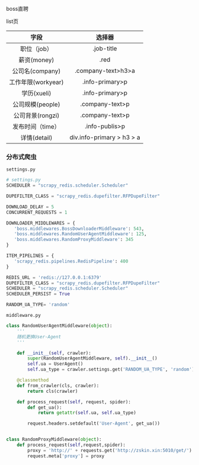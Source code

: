 boss直聘

list页

|        字段        |          选择器           |
| :----------------: | :-----------------------: |
|    职位（job）     |        .job-title         |
|    薪资(money)     |           .red            |
|  公司名(company)   |    .company-text>h3>a     |
| 工作年限(workyear) |      .info-primary>p      |
|    学历(xueli)     |      .info-primary>p      |
|  公司规模(people)  |      .company-text>p      |
|  公司背景(rongzi)  |      .company-text>p      |
|  发布时间（time）  |      .info-publis>p       |
|    详情(detail)    | div.info-primary > h3 > a |

### 分布式爬虫

`settings.py`

```python
# settings.py
SCHEDULER = "scrapy_redis.scheduler.Scheduler"

DUPEFILTER_CLASS = "scrapy_redis.dupefilter.RFPDupeFilter"

DOWNLOAD_DELAY = 5
CONCURRENT_REQUESTS = 1

DOWNLOADER_MIDDLEWARES = {
   'boss.middlewares.BossDownloaderMiddleware': 543,
   'boss.middlewares.RandomUserAgentMiddleware': 125,
   'boss.middlewares.RandomProxyMiddleware': 345
}

ITEM_PIPELINES = {
   'scrapy_redis.pipelines.RedisPipeline': 400
}

REDIS_URL = 'redis://127.0.0.1:6379'
DUPEFILTER_CLASS = "scrapy_redis.dupefilter.RFPDupeFilter"
SCHEDULER = "scrapy_redis.scheduler.Scheduler"
SCHEDULER_PERSIST = True

RANDOM_UA_TYPE= 'random'
```

`middleware.py`

```python
class RandomUserAgentMiddleware(object):
    '''
    随机更换User-Agent
    '''

    def __init__(self, crawler):
        super(RandomUserAgentMiddleware, self).__init__()
        self.ua = UserAgent()
        self.ua_type = crawler.settings.get('RANDOM_UA_TYPE', 'random')

    @classmethod
    def from_crawler(cls, crawler):
        return cls(crawler)

    def process_request(self, request, spider):
        def get_ua():
            return getattr(self.ua, self.ua_type)

        request.headers.setdefault('User-Agent', get_ua())


class RandomProxyMiddleware(object):
    def process_request(self,request,spider):
        proxy = 'http://' + requests.get('http://zskin.xin:5010/get/').text
        request.meta['proxy'] = proxy
```

